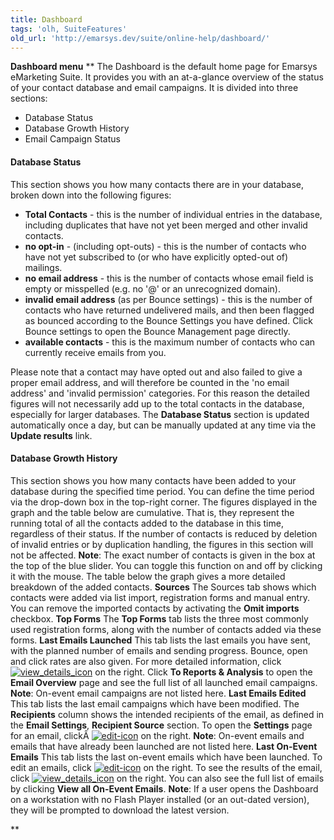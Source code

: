 ```yaml
---
title: Dashboard
tags: 'olh, SuiteFeatures'
old_url: 'http://emarsys.dev/suite/online-help/dashboard/'
---
```


**Dashboard menu** ** The Dashboard is the default home page for Emarsys eMarketing Suite. It provides you with an at-a-glance overview of the status of your contact database and email campaigns. It is divided into three sections:

- Database Status
- Database Growth History
- Email Campaign Status

#### Database Status

 This section shows you how many contacts there are in your database, broken down into the following figures:

- **Total Contacts** - this is the number of individual entries in the database, including duplicates that have not yet been merged and other invalid contacts.
- **no opt-in** - (including opt-outs) - this is the number of contacts who have not yet subscribed to (or who have explicitly opted-out of) mailings.
- **no email address** - this is the number of contacts whose email field is empty or misspelled (e.g. no '@' or an unrecognized domain).
- **invalid email address** (as per Bounce settings) - this is the number of contacts who have returned undelivered mails, and then been flagged as bounced according to the Bounce Settings you have defined. Click Bounce settings to open the Bounce Management page directly.
- **available contacts** - this is the maximum number of contacts who can currently receive emails from you.

 Please note that a contact may have opted out and also failed to give a proper email address, and will therefore be counted in the 'no email address' and 'invalid permission' categories. For this reason the detailed figures will not necessarily add up to the total contacts in the database, especially for larger databases. The **Database Status** section is updated automatically once a day, but can be manually updated at any time via the **Update results** link.

#### Database Growth History

 This section shows you how many contacts have been added to your database during the specified time period. You can define the time period via the drop-down box in the top-right corner. The figures displayed in the graph and the table below are cumulative. That is, they represent the running total of all the contacts added to the database in this time, regardless of their status. If the number of contacts is reduced by deletion of invalid entries or by duplication handling, the figures in this section will not be affected. **Note**: The exact number of contacts is given in the box at the top of the blue slider. You can toggle this function on and off by clicking it with the mouse. The table below the graph gives a more detailed breakdown of the added contacts. **Sources** The Sources tab shows which contacts were added via list import, registration forms and manual entry. You can remove the imported contacts by activating the **Omit imports** checkbox. **Top Forms** The **Top Forms** tab lists the three most commonly used registration forms, along with the number of contacts added via these forms. **Last Emails Launched** This tab lists the last emails you have sent, with the planned number of emails and sending progress. Bounce, open and click rates are also given. For more detailed information, click [![view_details_icon](/assets/images/view_details_icon.png)](/assets/images/view_details_icon.png) on the right. Click **To Reports & Analysis** to open the **Email Overview** page and see the full list of all launched email campaigns. **Note**: On-event email campaigns are not listed here. **Last Emails Edited** This tab lists the last email campaigns which have been modified. The **Recipients** column shows the intended recipients of the email, as defined in the **Email Settings**, **Recipient Source** section. To open the **Settings** page for an email, clickÂ [![edit-icon](/assets/images/edit-icon.png)](/assets/images/edit-icon.png) on the right. **Note**: On-event emails and emails that have already been launched are not listed here. **Last On-Event Emails** This tab lists the last on-event emails which have been launched. To edit an emails, click [![edit-icon](/assets/images/edit-icon.png)](/assets/images/edit-icon.png) on the right. To see the results of the email, click [![view_details_icon](/assets/images/view_details_icon.png)](/assets/images/view_details_icon.png) on the right. You can also see the full list of emails by clicking **View all On-Event Emails**. **Note**: If a user opens the Dashboard on a workstation with no Flash Player installed (or an out-dated version), they will be prompted to download the latest version.

**